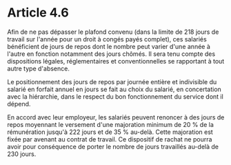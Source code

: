 # Article 4.6

Afin de ne pas dépasser le plafond convenu (dans la limite de 218 jours de travail sur l'année pour un droit à congés payés complet), ces salariés bénéficient de jours de repos dont le nombre peut varier d'une année à l'autre en fonction notamment des jours chômés. Il sera tenu compte des dispositions légales, réglementaires et conventionnelles se rapportant à tout autre type d'absence.   
  
Le positionnement des jours de repos par journée entière et indivisible du salarié en forfait annuel en jours se fait au choix du salarié, en concertation avec la hiérarchie, dans le respect du bon fonctionnement du service dont il dépend.   
  
En accord avec leur employeur, les salariés peuvent renoncer à des jours de repos moyennant le versement d'une majoration minimum de 20 % de la rémunération jusqu'à 222 jours et de 35 % au-delà. Cette majoration est fixée par avenant au contrat de travail. Ce dispositif de rachat ne pourra avoir pour conséquence de porter le nombre de jours travaillés au-delà de 230 jours. 

